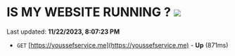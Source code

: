 # IS MY WEBSITE RUNNING ? [![](https://img.shields.io/static/v1?label=Sponsor&message=%E2%9D%A4&logo=GitHub&color=%23fe8e86)](https://github.com/sponsors/<username>)

Last updated: **11/22/2023, 8:07:23 PM**

- `GET` [https://youssefservice.me](https://youssefservice.me) - **Up** (871ms)
